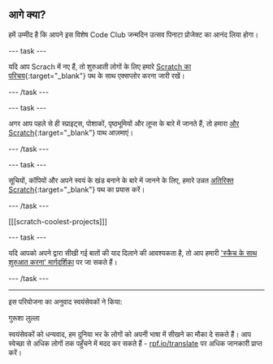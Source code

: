 ## आगे क्या?

हमें उम्मीद है कि आपने इस विशेष Code Club जन्मदिन उत्सव पिनाटा प्रोजेक्ट का आनंद लिया होगा।

--- task ---

यदि आप Scrach में नए हैं, तो शुरुआती लोगों के लिए हमारे [Scratch का परिचय](https://projects.raspberrypi.org/hi-IN/pathways/scratch-intro){:target="_blank"} पथ के साथ एक्सप्लोर करना जारी रखें।

--- /task ---

--- task ---

अगर आप पहले से ही स्प्राइट्स, पोशाकों, पृष्ठभूमियों और लूप्स के बारे में जानते हैं, तो हमारा [और Scratch](https://projects.raspberrypi.org/hi-IN/pathways/more-scratch){:target="_blank"} पाथ आज़माएं।

--- /task ---

--- task ---

सूचियों, कॉपियों और अपने स्वयं के खंड बनाने के बारे में जानने के लिए, हमारे उन्नत [अतिरिक्त Scratch](https://projects.raspberrypi.org/hi-IN/pathways/further-scratch){:target="_blank"} पथ का प्रयास करें।

--- /task ---

[[[scratch-coolest-projects]]]

--- task ---

यदि आपको अपने द्वारा सीखी गई बातों की याद दिलाने की आवश्यकता है, तो आप हमारी ['स्क्रैच के साथ शुरुआत करना' मार्गदर्शिका](https://projects.raspberrypi.org/hi-IN/projects/getting-started-scratch) पर जा सकते हैं।

--- /task ---

***
इस परियोजना का अनुवाद स्वयंसेवकों ने किया:

गुरूशा लुल्ला

स्वयंसेवकों को धन्यवाद, हम दुनिया भर के लोगों को अपनी भाषा में सीखने का मौका दे सकते हैं। आप स्वेच्छा से अधिक लोगों तक पहुँचने में मदद कर सकते हैं - [rpf.io/translate](https://rpf.io/translate) पर अधिक जानकारी प्राप्त करें।
